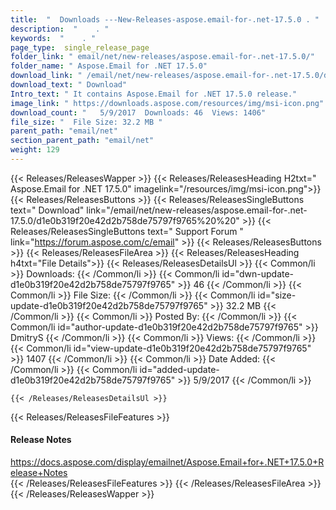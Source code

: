 ```yaml
---
title:  "  Downloads ---New-Releases-aspose.email-for-.net-17.5.0 . " 
description:  "    . " 
keywords:  "    . " 
page_type:  single_release_page
folder_link: " email/net/new-releases/aspose.email-for-.net-17.5.0/"
folder_name: " Aspose.Email for .NET 17.5.0"
download_link: " /email/net/new-releases/aspose.email-for-.net-17.5.0/d1e0b319f20e42d2b758de75797f9765"
download_text: " Download"
Intro_text: " It contains Aspose.Email for .NET 17.5.0 release."
image_link: " https://downloads.aspose.com/resources/img/msi-icon.png"
download_count: "   5/9/2017  Downloads: 46  Views: 1406"
file_size: "  File Size: 32.2 MB "
parent_path: "email/net"
section_parent_path: "email/net"
weight: 129 
---
```


{{< Releases/ReleasesWapper >}}
  {{< Releases/ReleasesHeading H2txt=" Aspose.Email for .NET 17.5.0" imagelink="/resources/img/msi-icon.png">}}
  {{< Releases/ReleasesButtons >}}
    {{< Releases/ReleasesSingleButtons text=" Download" link="/email/net/new-releases/aspose.email-for-.net-17.5.0/d1e0b319f20e42d2b758de75797f9765%20%20" >}}
    {{< Releases/ReleasesSingleButtons text=" Support Forum " link="https://forum.aspose.com/c/email" >}}
  {{< Releases/ReleasesButtons >}}
  {{< Releases/ReleasesFileArea >}}
    {{< Releases/ReleasesHeading h4txt="File Details">}}
    {{< Releases/ReleasesDetailsUl >}}
            {{< Common/li  >}} Downloads: {{< /Common/li >}} 
      {{< Common/li id="dwn-update-d1e0b319f20e42d2b758de75797f9765" >}} 46 {{< /Common/li >}} 
      {{< Common/li  >}} File Size: {{< /Common/li >}} 
      {{< Common/li id="size-update-d1e0b319f20e42d2b758de75797f9765" >}} 32.2 MB {{< /Common/li >}} 
      {{< Common/li  >}} Posted By: {{< /Common/li >}} 
      {{< Common/li id="author-update-d1e0b319f20e42d2b758de75797f9765" >}} DmitryS {{< /Common/li >}} 
      {{< Common/li  >}} Views: {{< /Common/li >}} 
      {{< Common/li id="view-update-d1e0b319f20e42d2b758de75797f9765" >}} 1407 {{< /Common/li >}} 
      {{< Common/li  >}} Date Added: {{< /Common/li >}} 
      {{< Common/li id="added-update-d1e0b319f20e42d2b758de75797f9765" >}} 5/9/2017 {{< /Common/li >}} 

    {{< /Releases/ReleasesDetailsUl >}}

  {{< Releases/ReleasesFileFeatures >}}
      <h4>Release Notes</h4><div><a href="https://docs.aspose.com/display/emailnet/Aspose.Email+for+.NET+17.5.0+Release+Notes">https://docs.aspose.com/display/emailnet/Aspose.Email+for+.NET+17.5.0+Release+Notes</a></div>
  {{< /Releases/ReleasesFileFeatures >}}
 {{< /Releases/ReleasesFileArea >}}
{{< /Releases/ReleasesWapper >}}


